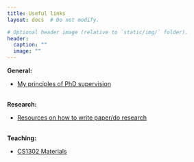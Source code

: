 ```yaml
---
title: Useful links
layout: docs  # Do not modify.

# Optional header image (relative to `static/img/` folder).
header:
  caption: ""
  image: ""
---
```

<b>General: </b>
<br>
<ul>
<li><a href="https://bartoszbartk.com/2023/03/05/my-principles-of-phd-supervision/" target="_blank" rel="noopener">My principles of PhD supervision</a></li>


</ul>

<br>
<b>Research: </b>
<br>
<ul>
<li><a href="https://github.com/jwwthu/how-to-research" target="_blank" rel="noopener">Resources on how to write paper/do research</a></li>


</ul>

<br>
<b>Teaching: </b>
<br>
<ul>
<li><a href="https://drive.google.com/drive/folders/19Tut2GQvvBk7u2pJKwvgfyTa4TtSb--N?usp=sharing" target="_blank" rel="noopener">CS1302 Materials</a></li>
</ul>









